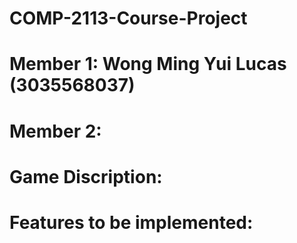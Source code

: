 # COMP-2113-Course-Project
# Member 1: Wong Ming Yui Lucas (3035568037)
# Member 2: 

# Game Discription:

# Features to be implemented:
